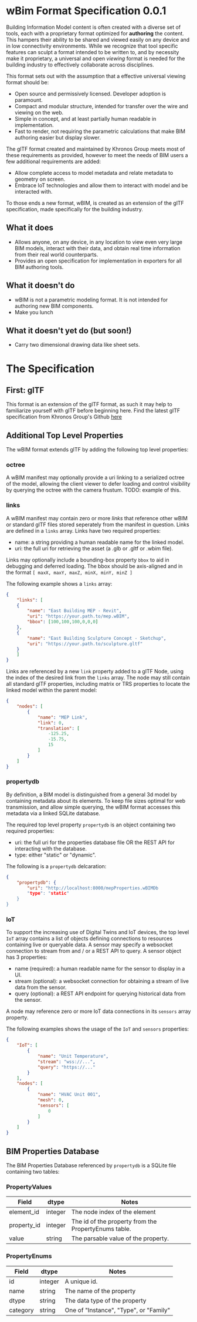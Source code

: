 # wBim Format Specification 0.0.1

Building Information Model content is often created with a diverse set of tools, each with a proprietary format optimized for **authoring**  the content. This hampers their ability to be shared and viewed easily on any device and in low connectivity environments. While we recognize that tool specific features can sculpt a format intended to be written to, and by necessity make it proprietary, a universal and open *viewing* format is needed for the building industry to effectively collaborate across disciplines.

This format sets out with the assumption that a effective universal viewing format should be:
- Open source and permissively licensed. Developer adoption is paramount. 
- Compact and modular structure, intended for transfer over the wire and viewing on the web.
- Simple in concept, and at least partially human readable in implementation.
- Fast to render, not requiring the parametric calculations that make BIM authoring easier but display slower. 

The glTF format created and maintained by Khronos Group meets most of these requirements as provided, however to meet the needs of BIM users a few additional requirements are added:
- Allow complete access to model metadata and relate metadata to geometry on screen.
- Embrace IoT technologies and allow them to interact with model and be interacted with.

To those ends a new format, wBIM, is created as an extension of the glTF specification, made specifically for the building industry.

## What it does

- Allows anyone, on any device, in any location to view even very large BIM models, interact with their data, and obtain real time information from their real world counterparts.
- Provides an open specification for implementation in exporters for all BIM authoring tools.

## What it doesn't do

- wBIM is not a parametric modeling format. It is not intended for authoring new BIM components.
- Make you lunch

## What it doesn't yet do (but soon!)
- Carry two dimensional drawing data like sheet sets.

# The Specification
## First: glTF
This format is an extension of the glTF format, as such it may help to familiarize yourself with glTF before beginning here. Find the latest glTF specification from Khronos Group's Github [here](https://github.com/KhronosGroup/glTF/tree/master/specification/2.0)

## Additional Top Level Properties
The wBIM format extends glTF by adding the following top level properties:

### octree
A wBIM manifest may optionally provide a uri linking to a serialized octree of the model, allowing the client viewer to defer loading and control visibility by querying the octree with the camera frustum.
TODO: example of this.

### links
A wBIM manifest may contain zero or more _links_ that reference other wBIM or standard glTF files stored seperately from the manifest in question. Links are defined in a `links` array. Links have two required properties:
- name: a string providing a human readable name for the linked model.
- uri: the full uri for retrieving the asset (a .glb or .gltf or .wbim file).

Links may optionally include a bounding-box property `bbox` to aid in debugging and deferred loading. The bbox should be axis-aligned and in the format `[ maxX, maxY, maxZ, minX, minY, minZ ]`

The following example shows a `links` array:

```json
{
    "links": [
	{
		"name": "East Building MEP - Revit",
		"uri": "https://your.path.to/mep.wBIM",
		"bbox": [100,100,100,0,0,0]
	},
	{
		"name": "East Building Sculpture Concept - Sketchup",
		"uri": "https://your.path.to/sculpture.gltf"
	}
    ]
}
```

Links are referenced by a new `link` property added to a glTF Node, using the index of the desired link from the `links` array. The node may still contain all standard glTF properties, including matrix or TRS properties to locate the linked model within the parent model:

```json
{
	"nodes": [
		{
			"name": "MEP Link",
			"link": 0,
			"translation": [
				-125.25,
				-15.75,
				15
			]
		}
	]
}
```
### propertydb
By definition, a BIM model is distinguished from a general 3d model by containing metadata about its elements. To keep file sizes optimal for web transmission, and allow simple querying, the wBIM format accesses this metadata via a linked SQLite database.

The required top level property `propertydb` is an object containing two required properties:
- uri: the full uri for the properties database file OR the REST API for interacting with the database.
- type: either "static" or "dynamic".

The following is a `propertydb` delcaration:

```json
{
	"propertydb": {
		"uri": "http://localhost:8000/mepProperties.wBIMDb
		"type": "static"
	}
}
```
### IoT
To support the increasing use of Digital Twins and IoT devices, the top level `IoT` array contains a list of objects defining connections to resources containing live or queryable data. A sensor may specify  a websocket connection to stream from and / or a REST API to query. A sensor object has 3 properties:
- name (required): a human readable name for the sensor to display in a UI.
- stream (optional): a websocket connection for obtaining a stream of live data from the sensor.
- query (optional): a REST API endpoint for querying historical data from the sensor.

A node may reference zero or more IoT data connections in its `sensors` array property.

The following examples shows the usage of the `IoT` and `sensors` properties:

```json
{
	"IoT": [
		{
			"name": "Unit Temperature",
			"stream": "wss://...",
			"query": "https://..."
		}
	],
	"nodes": [
		{
			"name": "HVAC Unit 001",
			"mesh": 0,
			"sensors": [
				0
			]
		}
	]
}
```

## BIM Properties Database
The BIM Properties Database referenced by `propertydb` is a SQLite file containing two tables:

### PropertyValues
| Field | dtype | Notes |
| -- | -- | -- |
| element_id | integer | The node index of the element
| property_id | integer | The id of the property from the PropertyEnums table.
| value | string | The parsable value of the property.

### PropertyEnums
| Field | dtype | Notes | 
| -- | -- | -- |
| id | integer | A unique id. |
| name | string | The name of the property |
| dtype | string | The data type of the property |
| category | string | One of "Instance", "Type", or "Family" |
